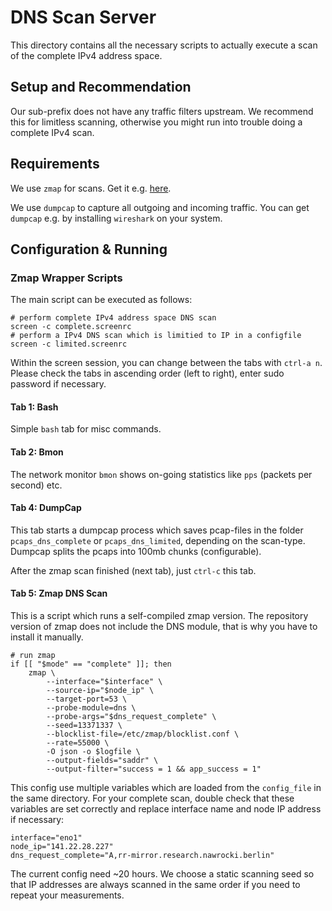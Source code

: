 # DNS Scan Server

This directory contains all the necessary scripts to actually execute a scan of the complete IPv4 address space.

## Setup and Recommendation

Our sub-prefix does not have any traffic filters upstream.
We recommend this for limitless scanning, otherwise you might run into trouble doing a complete IPv4 scan.


## Requirements

We use `zmap` for scans. Get it e.g. [here](https://github.com/zmap/zmap).

We use `dumpcap` to capture all outgoing and incoming traffic.
You can get `dumpcap` e.g. by installing `wireshark` on your system.

## Configuration & Running

### Zmap Wrapper Scripts

The main script can be executed as follows: 
```
# perform complete IPv4 address space DNS scan
screen -c complete.screenrc
# perform a IPv4 DNS scan which is limitied to IP in a configfile
screen -c limited.screenrc
```

Within the screen session, you can change between the tabs with `ctrl-a n`.
Please check the tabs in ascending order (left to right), enter sudo password if necessary.

#### Tab 1: Bash

Simple `bash` tab for misc commands.

#### Tab 2: Bmon

The network monitor `bmon` shows on-going statistics like `pps` (packets per second) etc. 

#### Tab 4: DumpCap

This tab starts a dumpcap process which saves pcap-files in the folder `pcaps_dns_complete` or `pcaps_dns_limited`, depending on the scan-type.
Dumpcap splits the pcaps into 100mb chunks (configurable).

After the zmap scan finished (next tab), just `ctrl-c` this tab.

#### Tab 5: Zmap DNS Scan

This is a script which runs a self-compiled zmap version.
The repository version of zmap does not include the DNS module, that is why you have to install it manually.

```
# run zmap
if [[ "$mode" == "complete" ]]; then
    zmap \
        --interface="$interface" \
        --source-ip="$node_ip" \
        --target-port=53 \
        --probe-module=dns \
        --probe-args="$dns_request_complete" \
        --seed=13371337 \
        --blocklist-file=/etc/zmap/blocklist.conf \
        --rate=55000 \
        -O json -o $logfile \
        --output-fields="saddr" \
        --output-filter="success = 1 && app_success = 1"
```

This config use multiple variables which are loaded from the `config_file` in the same directory.
For your complete scan, double check that these variables are set correctly and replace interface name and node IP address if necessary:

```
interface="eno1"
node_ip="141.22.28.227"
dns_request_complete="A,rr-mirror.research.nawrocki.berlin"
```

The current config need ~20 hours.
We choose a static scanning seed so that IP addresses are always scanned in the same order if you need to repeat your measurements.



